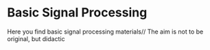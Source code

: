 # Basic Signal Processing
Here you find basic signal processing materials//
The aim is not to be original, but didactic
